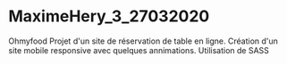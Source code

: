 # MaximeHery_3_27032020
Ohmyfood
Projet d'un site de réservation de table en ligne.
Création d'un site mobile responsive avec quelques annimations.
Utilisation de SASS

